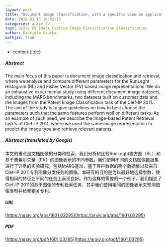 ```yaml
---
layout: post
title: "Document image classification, with a specific view on applications of patent images"
date: 2016-01-13 16:02:13
categories: arXiv_CV
tags: arXiv_CV Image_Caption Image_Classification Classification
author: Gabriela Csurka
mathjax: true
---
```


* content
{:toc}

##### Abstract
The main focus of this paper is document image classification and retrieval, where we analyze and compare different parameters for the RunLeght Histogram (RL) and Fisher Vector (FV) based image representations. We do an exhaustive experimental study using different document image datasets, including the MARG benchmarks, two datasets built on customer data and the images from the Patent Image Classification task of the Clef-IP 2011. The aim of the study is to give guidelines on how to best choose the parameters such that the same features perform well on different tasks. As an example of such need, we describe the Image-based Patent Retrieval task's of Clef-IP 2011, where we used the same image representation to predict the image type and retrieve relevant patents.

##### Abstract (translated by Google)
本文的重点是文档图像的分类和检索，我们分析和比较RunLeght直方图（RL）和基于费希尔矢量（FV）的图像表示的不同参数。我们使用不同的文档图像数据集进行了详尽的实验研究，包括MARG基准，基于客户数据的两个数据集以及来自Clef-IP 2011专利图像分类任务的图像。本研究的目的是为以最好地选择参数，使得相同的特征在不同的任务上表现良好。作为这样的需要的一个例子，我们描述了Clef-IP 2011的基于图像的专利检索任务，其中我们使用相同的图像表示来预测图像类型并检索相关专利。

##### URL
[https://arxiv.org/abs/1601.03295](https://arxiv.org/abs/1601.03295)

##### PDF
[https://arxiv.org/pdf/1601.03295](https://arxiv.org/pdf/1601.03295)

